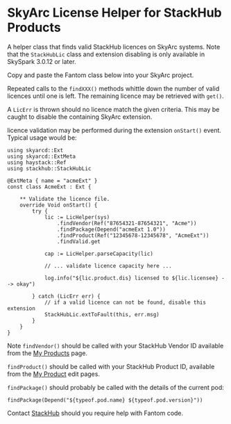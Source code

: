 # SkyArc License Helper for StackHub Products

A helper class that finds valid StackHub licences on SkyArc systems. Note that the `StackHubLic` class and extension disabling is only available in SkySpark 3.0.12 or later.

Copy and paste the Fantom class below into your SkyArc project.

Repeated calls to the `findXXX()` methods whittle down the number of valid licences until one is left. The remaining licence may be retrieved with `get()`.

A `LicErr` is thrown should no licence match the given criteria. This may be caught to disable the containing SkyArc extension.

licence validation may be performed during the extension `onStart()` event. Typical usage would be:

	using skyarcd::Ext
	using skyarcd::ExtMeta
	using haystack::Ref
	using stackhub::StackHubLic
	
	@ExtMeta { name = "acmeExt" }
	const class AcmeExt : Ext {
	
		** Validate the licence file.
		override Void onStart() {
			try {
				lic := LicHelper(sys)
					.findVendor(Ref("87654321-87654321", "Acme"))
					.findPackage(Depend("acmeExt 1.0"))
					.findProduct(Ref("12345678-12345678", "AcmeExt"))
					.findValid.get
	
				cap := LicHelper.parseCapacity(lic)
	
				// ... validate licence capacity here ...
	
				log.info("${lic.product.dis} licensed to ${lic.licensee} --> okay")

			} catch (LicErr err) {
				// if a valid licence can not be found, disable this extension
				StackHubLic.extToFault(this, err.msg)
			}
		}
	}

Note `findVendor()` should be called with your StackHub Vendor ID available from the [My Products](https://stackhub.org/my/products/) page.

`findProduct()` should be called with your StackHub Product ID, available from the [My Product](https://stackhub.org/my/products/) edit pages. 

`findPackage()` should probably be called with the details of the current pod:

	findPackage(Depend("${typeof.pod.name} ${typeof.pod.version}"))

Contact [StackHub](https://stackhub.org/) should you require help with Fantom code.
